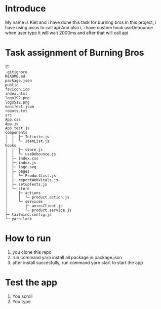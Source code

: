 
# Introduce

My name is Kiet and i have done this task for burning bros
In this project, i have using axios to call api
And also i, i have custom hook useDebounce when user type it will wait 2000ms and after that will call api

# Task assignment of Burning Bros

```
📦 
.gitignore
README.md
package.json
public
favicon.ico
index.html
logo192.png
logo512.png
manifest.json
robots.txt
src
App.css
App.js
App.test.js
components
│  │  ├─ Infinite.js
│  │  └─ ItemList.js
hooks
│  │  ├─ store.js
│  │  └─ useDebounce.js
│  ├─ index.css
│  ├─ index.js
│  ├─ logo.svg
│  ├─ pages
│  │  └─ ProductList.js
│  ├─ reportWebVitals.js
│  ├─ setupTests.js
│  └─ store
│     ├─ actions
│     │  └─ product.action.js
│     └─ services
│        ├─ axiosClient.js
│        └─ product.service.js
├─ tailwind.config.js
└─ yarn.lock
```

# How to run
1. you clone this repo
2. run command yarn install all package in package.json
3. after install succesfully, run command yarn start to start the app

# Test the app
1. You scroll
2. You type

